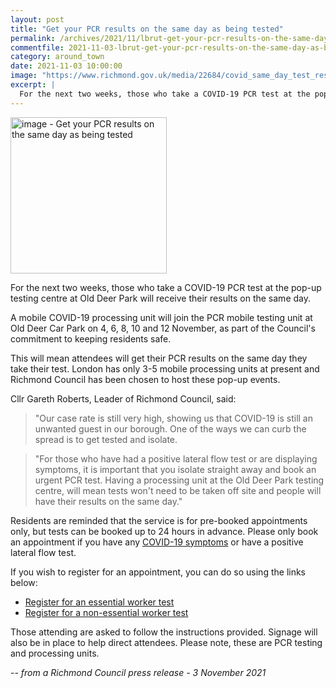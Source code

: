 ```yaml
---
layout: post
title: "Get your PCR results on the same day as being tested"
permalink: /archives/2021/11/lbrut-get-your-pcr-results-on-the-same-day-as-being-tested.html
commentfile: 2021-11-03-lbrut-get-your-pcr-results-on-the-same-day-as-being-tested
category: around_town
date: 2021-11-03 10:00:00
image: "https://www.richmond.gov.uk/media/22684/covid_same_day_test_results.jpg"
excerpt: |
  For the next two weeks, those who take a COVID-19 PCR test at the pop-up  testing centre at Old Deer Park will receive their results on the same day.
---
```


<img src="https://www.richmond.gov.uk/media/22684/covid_same_day_test_results.jpg" alt="image - Get your PCR results on the same day as being tested" width="250" class="photo right"  >

For the next two weeks, those who take a COVID-19 PCR test at the pop-up testing centre at Old Deer Park will receive their results on the same day.

A mobile COVID-19 processing unit will join the PCR mobile testing unit at Old Deer Car Park on 4, 6, 8, 10 and 12 November, as part of the Council's commitment to keeping residents safe.

This will mean attendees will get their PCR results on the same day they take their test. London has only 3-5 mobile processing units at present and Richmond Council has been chosen to host these pop-up events.

Cllr Gareth Roberts, Leader of Richmond Council, said:

> "Our case rate is still very high, showing us that COVID-19 is still an unwanted guest in our borough. One of the ways we can curb the spread is to get tested and isolate.

> "For those who have had a positive lateral flow test or are displaying symptoms, it is important that you isolate straight away and book an urgent PCR test. Having a processing unit at the Old Deer Park testing centre, will mean tests won't need to be taken off site and people will have their results on the same day."

Residents are reminded that the service is for pre-booked appointments only, but tests can be booked up to 24 hours in advance. Please only book an appointment if you have any [COVID-19 symptoms](https://www.nhs.uk/conditions/coronavirus-covid-19/symptoms/) or have a positive lateral flow test.

If you wish to register for an appointment, you can do so using the links below:

- [Register for an essential worker test](https://self-referral.test-for-coronavirus.service.gov.uk/antigen/essential-worker)
- [Register for a non-essential worker test](https://www.gov.uk/get-coronavirus-test)

Those attending are asked to follow the instructions provided. Signage will also be in place to help direct attendees. Please note, these are PCR testing and processing units.

<cite>-- from a Richmond Council press release - 3 November 2021</cite>
